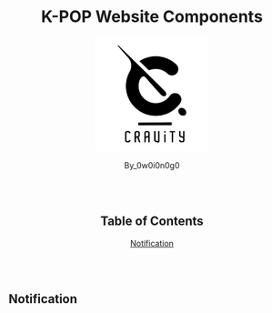 <div align="center">

# K-POP Website Components

<p align="center">
  <img src="./img/logo.png" width="200"/>
</p>

By_0w0i0n0g0

<br>
<br>

## Table of Contents

[Notification](#notification)

</div>

<br>
<br>

## Notification